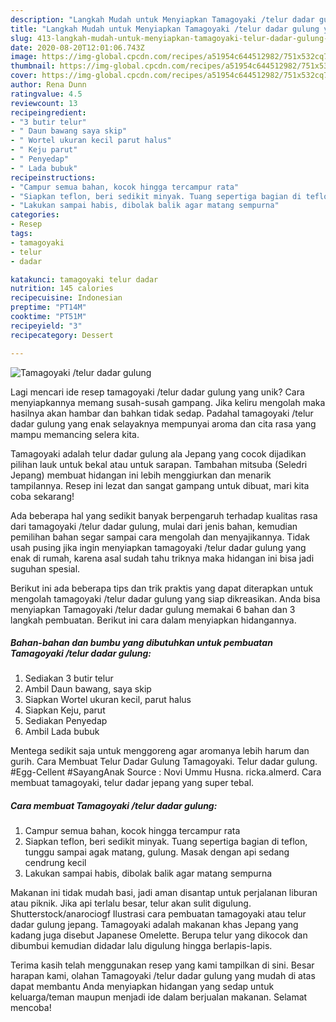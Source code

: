 ```yaml
---
description: "Langkah Mudah untuk Menyiapkan Tamagoyaki /telur dadar gulung yang Sempurna"
title: "Langkah Mudah untuk Menyiapkan Tamagoyaki /telur dadar gulung yang Sempurna"
slug: 413-langkah-mudah-untuk-menyiapkan-tamagoyaki-telur-dadar-gulung-yang-sempurna
date: 2020-08-20T12:01:06.743Z
image: https://img-global.cpcdn.com/recipes/a51954c644512982/751x532cq70/tamagoyaki-telur-dadar-gulung-foto-resep-utama.jpg
thumbnail: https://img-global.cpcdn.com/recipes/a51954c644512982/751x532cq70/tamagoyaki-telur-dadar-gulung-foto-resep-utama.jpg
cover: https://img-global.cpcdn.com/recipes/a51954c644512982/751x532cq70/tamagoyaki-telur-dadar-gulung-foto-resep-utama.jpg
author: Rena Dunn
ratingvalue: 4.5
reviewcount: 13
recipeingredient:
- "3 butir telur"
- " Daun bawang saya skip"
- " Wortel ukuran kecil parut halus"
- " Keju parut"
- " Penyedap"
- " Lada bubuk"
recipeinstructions:
- "Campur semua bahan, kocok hingga tercampur rata"
- "Siapkan teflon, beri sedikit minyak. Tuang sepertiga bagian di teflon, tunggu sampai agak matang, gulung. Masak dengan api sedang cendrung kecil"
- "Lakukan sampai habis, dibolak balik agar matang sempurna"
categories:
- Resep
tags:
- tamagoyaki
- telur
- dadar

katakunci: tamagoyaki telur dadar 
nutrition: 145 calories
recipecuisine: Indonesian
preptime: "PT14M"
cooktime: "PT51M"
recipeyield: "3"
recipecategory: Dessert

---
```



![Tamagoyaki /telur dadar gulung](https://img-global.cpcdn.com/recipes/a51954c644512982/751x532cq70/tamagoyaki-telur-dadar-gulung-foto-resep-utama.jpg)

Lagi mencari ide resep tamagoyaki /telur dadar gulung yang unik? Cara menyiapkannya memang susah-susah gampang. Jika keliru mengolah maka hasilnya akan hambar dan bahkan tidak sedap. Padahal tamagoyaki /telur dadar gulung yang enak selayaknya mempunyai aroma dan cita rasa yang mampu memancing selera kita.

Tamagoyaki adalah telur dadar gulung ala Jepang yang cocok dijadikan pilihan lauk untuk bekal atau untuk sarapan. Tambahan mitsuba (Seledri Jepang) membuat hidangan ini lebih menggiurkan dan menarik tampilannya. Resep ini lezat dan sangat gampang untuk dibuat, mari kita coba sekarang!

Ada beberapa hal yang sedikit banyak berpengaruh terhadap kualitas rasa dari tamagoyaki /telur dadar gulung, mulai dari jenis bahan, kemudian pemilihan bahan segar sampai cara mengolah dan menyajikannya. Tidak usah pusing jika ingin menyiapkan tamagoyaki /telur dadar gulung yang enak di rumah, karena asal sudah tahu triknya maka hidangan ini bisa jadi suguhan spesial.


Berikut ini ada beberapa tips dan trik praktis yang dapat diterapkan untuk mengolah tamagoyaki /telur dadar gulung yang siap dikreasikan. Anda bisa menyiapkan Tamagoyaki /telur dadar gulung memakai 6 bahan dan 3 langkah pembuatan. Berikut ini cara dalam menyiapkan hidangannya.

<!--inarticleads1-->

##### Bahan-bahan dan bumbu yang dibutuhkan untuk pembuatan Tamagoyaki /telur dadar gulung:

1. Sediakan 3 butir telur
1. Ambil  Daun bawang, saya skip
1. Siapkan  Wortel ukuran kecil, parut halus
1. Siapkan  Keju, parut
1. Sediakan  Penyedap
1. Ambil  Lada bubuk


Mentega sedikit saja untuk menggoreng agar aromanya lebih harum dan gurih. Cara Membuat Telur Dadar Gulung Tamagoyaki. Telur dadar gulung. #Egg-Cellent #SayangAnak Source : Novi Ummu Husna. ricka.almerd. Cara membuat tamagoyaki, telur dadar jepang yang super tebal. 

<!--inarticleads2-->

##### Cara membuat Tamagoyaki /telur dadar gulung:

1. Campur semua bahan, kocok hingga tercampur rata
1. Siapkan teflon, beri sedikit minyak. Tuang sepertiga bagian di teflon, tunggu sampai agak matang, gulung. Masak dengan api sedang cendrung kecil
1. Lakukan sampai habis, dibolak balik agar matang sempurna


Makanan ini tidak mudah basi, jadi aman disantap untuk perjalanan liburan atau piknik. Jika api terlalu besar, telur akan sulit digulung. Shutterstock/anarociogf Ilustrasi cara pembuatan tamagoyaki atau telur dadar gulung jepang. Tamagoyaki adalah makanan khas Jepang yang kadang juga disebut Japanese Omelette. Berupa telur yang dikocok dan dibumbui kemudian didadar lalu digulung hingga berlapis-lapis. 

Terima kasih telah menggunakan resep yang kami tampilkan di sini. Besar harapan kami, olahan Tamagoyaki /telur dadar gulung yang mudah di atas dapat membantu Anda menyiapkan hidangan yang sedap untuk keluarga/teman maupun menjadi ide dalam berjualan makanan. Selamat mencoba!
